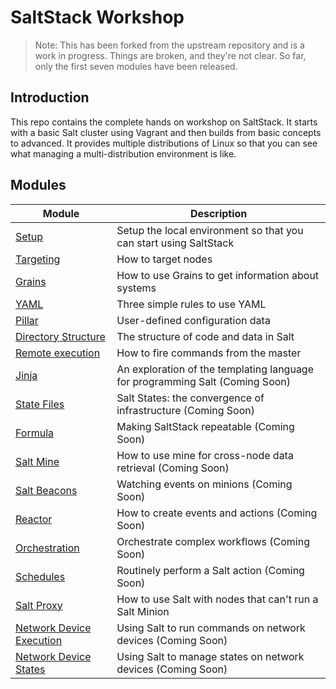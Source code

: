 # SaltStack Workshop

> Note: This has been forked from the upstream repository and is a work in
> progress.  Things are broken, and they're not clear.  So far, only the first
> seven modules have been released.

## Introduction

This repo contains the complete hands on workshop on SaltStack.  It starts with
a basic Salt cluster using Vagrant and then builds from basic concepts to
advanced.  It provides multiple distributions of Linux so that you can see what
managing a multi-distribution environment is like.

## Modules

| Module                                        | Description                                                                  |
|-----------------------------------------------|------------------------------------------------------------------------------|
| [Setup](docs/setup)                           | Setup the local environment so that you can start using SaltStack            |
| [Targeting](docs/target)                      | How to target nodes                                                          |
| [Grains](docs/grains)                         | How to use Grains to get information about systems                           |
| [YAML](docs/yaml)                             | Three simple rules to use YAML                                               |
| [Pillar](docs/pillar)                         | User-defined configuration data                                              |
| [Directory Structure](docs/dir_structure)     | The structure of code and data in Salt                                       |
| [Remote execution](docs/remote_execution)     | How to fire commands from the master                                         |
| [Jinja](docs/jinja)                           | An exploration of the templating language for programming Salt (Coming Soon) |
| [State Files](docs/sls)                       | Salt States: the convergence of infrastructure (Coming Soon)                 |
| [Formula](docs/formula)                       | Making SaltStack repeatable (Coming Soon)                                    |
| [Salt Mine](docs/mine)                        | How to use mine for cross-node data retrieval (Coming Soon)                  |
| [Salt Beacons](docs/beacon)                   | Watching events on minions (Coming Soon)                                     |
| [Reactor](docs/reactor)                       | How to create events and actions (Coming Soon)                               |
| [Orchestration](docs/orchestrate)             | Orchestrate complex workflows (Coming Soon)                                  |
| [Schedules](docs/schedules)                   | Routinely perform a Salt action (Coming Soon)                                |
| [Salt Proxy](docs/salt_proxy)                 | How to use Salt with nodes that can't run a Salt Minion                      |
| [Network Device Execution](docs/net_dev_exec) | Using Salt to run commands on network devices (Coming Soon)                  |
| [Network Device States](docs/net_dev_state)   | Using Salt to manage states on network devices (Coming Soon)                 |
